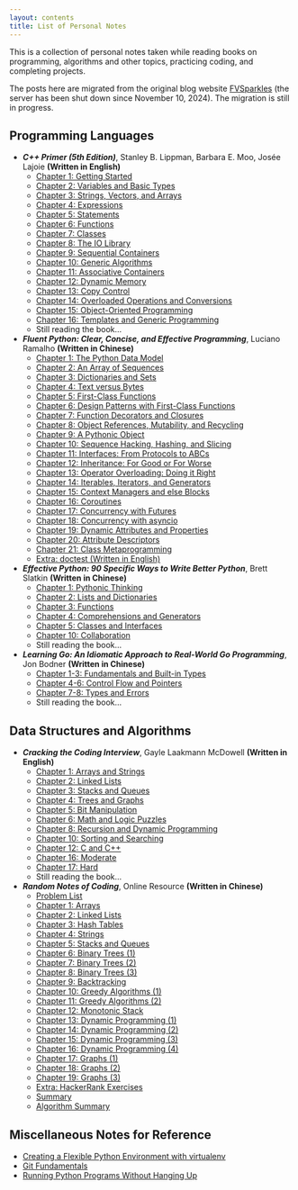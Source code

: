```yaml
---
layout: contents
title: List of Personal Notes
---
```


This is a collection of personal notes taken while reading books on programming, algorithms and other topics, practicing coding, and completing projects.

The posts here are migrated from the original blog website [FVSparkles](http://139.196.30.181:8080/) (the server has been shut down since November 10, 2024). The migration is still in progress.

## Programming Languages

- *__C++ Primer (5th Edition)__*, Stanley B. Lippman, Barbara E. Moo, Josée Lajoie **(Written in English)**
  - [Chapter 1: Getting Started](/posts/cpp-primer/ch1-getting-started)
  - [Chapter 2: Variables and Basic Types](/posts/cpp-primer/ch2-variables-and-basic-types)
  - [Chapter 3: Strings, Vectors, and Arrays](/posts/cpp-primer/ch3-strings-vectors-arrays)
  - [Chapter 4: Expressions](/posts/cpp-primer/ch4-expressions)
  - [Chapter 5: Statements](/posts/cpp-primer/ch5-statements)
  - [Chapter 6: Functions](/posts/cpp-primer/ch6-functions)
  - [Chapter 7: Classes](/posts/cpp-primer/ch7-classes)
  - [Chapter 8: The IO Library](/posts/cpp-primer/ch8-the-io-library)
  - [Chapter 9: Sequential Containers](/posts/cpp-primer/ch9-sequential-containers)
  - [Chapter 10: Generic Algorithms](/posts/cpp-primer/ch10-generic-algorithms)
  - [Chapter 11: Associative Containers](/posts/cpp-primer/ch11-associative-containers)
  - [Chapter 12: Dynamic Memory](/posts/cpp-primer/ch12-dynamic-memory)
  - [Chapter 13: Copy Control](/posts/cpp-primer/ch13-copy-control)
  - [Chapter 14: Overloaded Operations and Conversions](/posts/cpp-primer/ch14-overloaded-operations-and-conversions)
  - [Chapter 15: Object-Oriented Programming](/posts/cpp-primer/ch15-object-oriented-programming)
  - [Chapter 16: Templates and Generic Programming](/posts/cpp-primer/ch16-templates-and-generic-programming)
  - Still reading the book...
- *__Fluent Python: Clear, Concise, and Effective Programming__*, Luciano Ramalho **(Written in Chinese)**
  - [Chapter 1: The Python Data Model](/posts/fluent-python/ch(1))
  - [Chapter 2: An Array of Sequences](/posts/fluent-python/ch(2))
  - [Chapter 3: Dictionaries and Sets](/posts/fluent-python/ch(3))
  - [Chapter 4: Text versus Bytes](/posts/fluent-python/ch(4))
  - [Chapter 5: First-Class Functions](/posts/fluent-python/ch(5))
  - [Chapter 6: Design Patterns with First-Class Functions](/posts/fluent-python/ch(6))
  - [Chapter 7: Function Decorators and Closures](/posts/fluent-python/ch(7))
  - [Chapter 8: Object References, Mutability, and Recycling](/posts/fluent-python/ch(8))
  - [Chapter 9: A Pythonic Object](/posts/fluent-python/ch(9))
  - [Chapter 10: Sequence Hacking, Hashing, and Slicing](/posts/fluent-python/ch(10))
  - [Chapter 11: Interfaces: From Protocols to ABCs](/posts/fluent-python/ch(11))
  - [Chapter 12: Inheritance: For Good or For Worse](/posts/fluent-python/ch(12))
  - [Chapter 13: Operator Overloading: Doing it Right](/posts/fluent-python/ch(13))
  - [Chapter 14: Iterables, Iterators, and Generators](/posts/fluent-python/ch(14))
  - [Chapter 15: Context Managers and else Blocks](/posts/fluent-python/ch(15))
  - [Chapter 16: Coroutines](/posts/fluent-python/ch(16))
  - [Chapter 17: Concurrency with Futures](/posts/fluent-python/ch(17))
  - [Chapter 18: Concurrency with asyncio](/posts/fluent-python/ch(18))
  - [Chapter 19: Dynamic Attributes and Properties](/posts/fluent-python/ch(19))
  - [Chapter 20: Attribute Descriptors](/posts/fluent-python/ch(20))
  - [Chapter 21: Class Metaprogramming](/posts/fluent-python/ch(21))
  - [Extra: doctest (Written in English)](/posts/fluent-python/doctest)
- *__Effective Python: 90 Specific Ways to Write Better Python__*, Brett Slatkin **(Written in Chinese)**
  - [Chapter 1: Pythonic Thinking](/posts/effective-python/ch1-pythonic-thinking)
  - [Chapter 2: Lists and Dictionaries](/posts/effective-python/ch2-lists-and-dictionaries)
  - [Chapter 3: Functions](/posts/effective-python/ch3-functions)
  - [Chapter 4: Comprehensions and Generators](/posts/effective-python/ch4-comprehensions-and-generators)
  - [Chapter 5: Classes and Interfaces](/posts/effective-python/ch5-classes-and-interfaces)
  <!-- - [Chapter 6: Metaclasses and Attributes](/posts/effective-python/ch6-metaclasses-and-attributes)
  - [Chapter 7: Concurrency and Parallelism](/posts/effective-python/ch7-concurrency-and-parallelism)
  - [Chapter 8: Robustness and Performance](/posts/effective-python/ch8-robustness-and-performance)
  - [Chapter 9: Testing and Debugging](/posts/effective-python/ch9-testing-and-debugging) -->
  - [Chapter 10: Collaboration](/posts/effective-python/ch10-collaboration)
  - Still reading the book...
- *__Learning Go: An Idiomatic Approach to Real-World Go Programming__*, Jon Bodner **(Written in Chinese)**
  - [Chapter 1-3: Fundamentals and Built-in Types](/posts/learning-go/ch1-3-fundamentals-and-built-in-types)
  - [Chapter 4-6: Control Flow and Pointers](/posts/learning-go/ch4-6-control-flow-and-pointers)
  - [Chapter 7-8: Types and Errors](/posts/learning-go/ch7-8-types-and-errors)
  - Still reading the book...

## Data Structures and Algorithms

- *__Cracking the Coding Interview__*, Gayle Laakmann McDowell **(Written in English)**
  - [Chapter 1: Arrays and Strings](/posts/cracking-the-coding-interview/ch1-arrays-and-strings)
  - [Chapter 2: Linked Lists](/posts/cracking-the-coding-interview/ch2-linked-lists)
  - [Chapter 3: Stacks and Queues](/posts/cracking-the-coding-interview/ch3-stacks-and-queues)
  - [Chapter 4: Trees and Graphs](/posts/cracking-the-coding-interview/ch4-trees-and-graphs)
  - [Chapter 5: Bit Manipulation](/posts/cracking-the-coding-interview/ch5-bit-manipulation)
  - [Chapter 6: Math and Logic Puzzles](/posts/cracking-the-coding-interview/ch6-math-and-logic-puzzles)
  - [Chapter 8: Recursion and Dynamic Programming](/posts/cracking-the-coding-interview/ch8-recursion-and-dynamic-programming)
  - [Chapter 10: Sorting and Searching](/posts/cracking-the-coding-interview/ch10-sorting-and-searching)
  - [Chapter 12: C and C++](/posts/cracking-the-coding-interview/ch12-c-cpp)
  - [Chapter 16: Moderate](/posts/cracking-the-coding-interview/ch16-moderate)
  - [Chapter 17: Hard](/posts/cracking-the-coding-interview/ch17-hard)
  - Still reading the book...
- *__Random Notes of Coding__*, Online Resource **(Written in Chinese)**
  - [Problem List](/posts/random-notes-of-coding/list)
  - [Chapter 1: Arrays](/posts/random-notes-of-coding/ch(1))
  - [Chapter 2: Linked Lists](/posts/random-notes-of-coding/ch(2))
  - [Chapter 3: Hash Tables](/posts/random-notes-of-coding/ch(3))
  - [Chapter 4: Strings](/posts/random-notes-of-coding/ch(4))
  - [Chapter 5: Stacks and Queues](/posts/random-notes-of-coding/ch(5))
  - [Chapter 6: Binary Trees (1)](/posts/random-notes-of-coding/ch(6))
  - [Chapter 7: Binary Trees (2)](/posts/random-notes-of-coding/ch(7))
  - [Chapter 8: Binary Trees (3)](/posts/random-notes-of-coding/ch(8))
  - [Chapter 9: Backtracking](/posts/random-notes-of-coding/ch(9))
  - [Chapter 10: Greedy Algorithms (1)](/posts/random-notes-of-coding/ch(10))
  - [Chapter 11: Greedy Algorithms (2)](/posts/random-notes-of-coding/ch(11))
  - [Chapter 12: Monotonic Stack](/posts/random-notes-of-coding/ch(12))
  - [Chapter 13: Dynamic Programming (1)](/posts/random-notes-of-coding/ch(13))
  - [Chapter 14: Dynamic Programming (2)](/posts/random-notes-of-coding/ch(14))
  - [Chapter 15: Dynamic Programming (3)](/posts/random-notes-of-coding/ch(15))
  - [Chapter 16: Dynamic Programming (4)](/posts/random-notes-of-coding/ch(16))
  - [Chapter 17: Graphs (1)](/posts/random-notes-of-coding/ch(17))
  - [Chapter 18: Graphs (2)](/posts/random-notes-of-coding/ch(18))
  - [Chapter 19: Graphs (3)](/posts/random-notes-of-coding/ch(19))
  - [Extra: HackerRank Exercises](/posts/random-notes-of-coding/hackerrank-exercises)
  - [Summary](/posts/random-notes-of-coding/summary)
  - [Algorithm Summary](/posts/random-notes-of-coding/algo-summary)

## Miscellaneous Notes for Reference

- [Creating a Flexible Python Environment with virtualenv](/posts/miscellaneous/virtualenv)
- [Git Fundamentals](/posts/miscellaneous/git)
- [Running Python Programs Without Hanging Up](/posts/miscellaneous/nohup)
